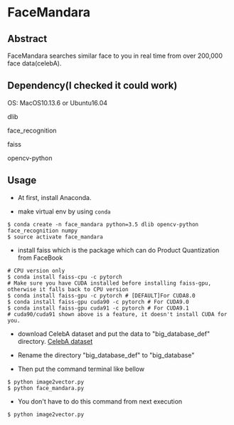 # FaceMandara
## Abstract
FaceMandara searches similar face to you in real time from over 200,000 face data(celebA).

## Dependency(I checked it could work)
OS: MacOS10.13.6 or Ubuntu16.04

dlib

face_recognition

faiss

opencv-python

## Usage
- At first, install Anaconda.

- make virtual env by using `conda`
~~~
$ conda create -n face_mandara python=3.5 dlib opencv-python face_recognition numpy
$ source activate face_mandara
~~~

- install faiss which is the package which can do Product Quantization from FaceBook
```
# CPU version only
$ conda install faiss-cpu -c pytorch
# Make sure you have CUDA installed before installing faiss-gpu, otherwise it falls back to CPU version
$ conda install faiss-gpu -c pytorch # [DEFAULT]For CUDA8.0
$ conda install faiss-gpu cuda90 -c pytorch # For CUDA9.0
$ conda install faiss-gpu cuda91 -c pytorch # For CUDA9.1
# cuda90/cuda91 shown above is a feature, it doesn't install CUDA for you.
```

- download CelebA dataset and put the data to "big_database_def" directory.
[CelebA dataset](http://mmlab.ie.cuhk.edu.hk/projects/CelebA.html)

- Rename the directory "big_database_def" to "big_database"

- Then put the command terminal like bellow

```
$ python image2vector.py
$ python face_mandara.py
```

- You don't have to do this command from next execution
```
$ python image2vector.py
```
